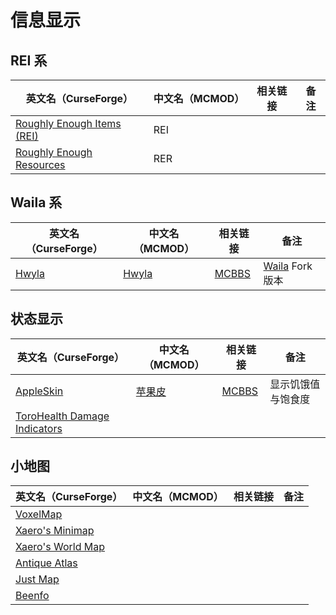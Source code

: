 # 信息显示

## REI 系

| 英文名（CurseForge）                                                                              | 中文名（MCMOD） | 相关链接 | 备注 |
| ------------------------------------------------------------------------------------------------- | --------------- | -------- | ---- |
| [Roughly Enough Items (REI)](https://www.curseforge.com/minecraft/mc-mods/roughly-enough-items)   | REI             |          |      |
| [Roughly Enough Resources](https://www.curseforge.com/minecraft/mc-mods/roughly-enough-resources) | RER             |          |      |

## Waila 系

| 英文名（CurseForge）                                        | 中文名（MCMOD）                              | 相关链接                                              | 备注                                                                  |
| ----------------------------------------------------------- | -------------------------------------------- | ----------------------------------------------------- | --------------------------------------------------------------------- |
| [Hwyla](https://www.curseforge.com/minecraft/mc-mods/hwyla) | [Hwyla](https://www.mcmod.cn/class/668.html) | [MCBBS](https://www.mcbbs.net/thread-648893-1-1.html) | [Waila](https://www.curseforge.com/minecraft/mc-mods/waila) Fork 版本 |

## 状态显示

| 英文名（CurseForge）                                                                                      | 中文名（MCMOD）                               | 相关链接                                              | 备注               |
| --------------------------------------------------------------------------------------------------------- | --------------------------------------------- | ----------------------------------------------------- | ------------------ |
| [AppleSkin](https://www.curseforge.com/minecraft/mc-mods/appleskin)                                       | [苹果皮](https://www.mcmod.cn/class/744.html) | [MCBBS](https://www.mcbbs.net/thread-808144-1-1.html) | 显示饥饿值与饱食度 |
| [ToroHealth Damage Indicators](https://www.curseforge.com/minecraft/mc-mods/torohealth-damage-indicators) |                                               |                                                       |                    |

## 小地图

| 英文名（CurseForge）                                                               | 中文名（MCMOD） | 相关链接 | 备注 |
| ---------------------------------------------------------------------------------- | --------------- | -------- | ---- |
| [VoxelMap](https://www.curseforge.com/minecraft/mc-mods/voxelmap)                  |                 |          |      |
| [Xaero's Minimap](https://www.curseforge.com/minecraft/mc-mods/xaeros-minimap)     |                 |          |      |
| [Xaero's World Map](https://www.curseforge.com/minecraft/mc-mods/xaeros-world-map) |                 |          |      |
| [Antique Atlas](https://www.curseforge.com/minecraft/mc-mods/antique-atlas)        |                 |          |      |
| [Just Map](https://www.curseforge.com/minecraft/mc-mods/just-map)                  |                 |          |      |
| [Beenfo](https://www.curseforge.com/minecraft/mc-mods/beenfo)                      |                 |          |      |
